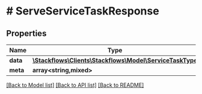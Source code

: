 # # ServeServiceTaskResponse

## Properties

Name | Type | Description | Notes
------------ | ------------- | ------------- | -------------
**data** | [**\Stackflows\Clients\Stackflows\Model\ServiceTaskType**](ServiceTaskType.md) |  | [optional]
**meta** | **array<string,mixed>** |  | [optional]

[[Back to Model list]](../../README.md#models) [[Back to API list]](../../README.md#endpoints) [[Back to README]](../../README.md)
